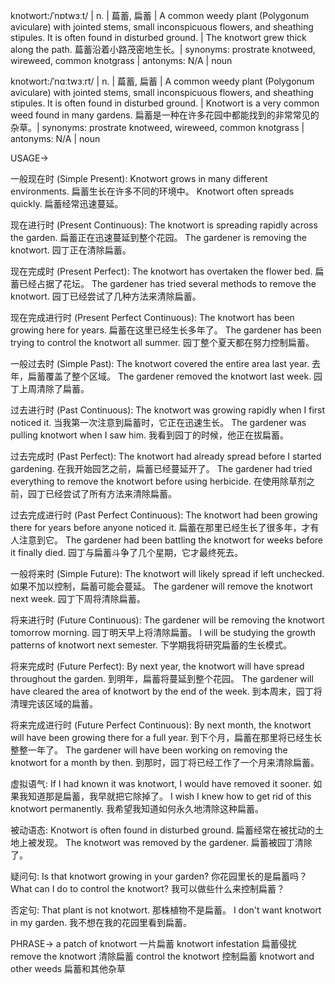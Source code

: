 knotwort:/ˈnɒtwɜːt/ | n. |  萹蓄, 扁蓄 | A common weedy plant (Polygonum aviculare) with jointed stems, small inconspicuous flowers, and sheathing stipules. It is often found in disturbed ground. |  The knotwort grew thick along the path. 萹蓄沿着小路茂密地生长。| synonyms: prostrate knotweed, wireweed, common knotgrass | antonyms: N/A | noun

knotwort:/ˈnɑːtwɜːrt/ | n. |  萹蓄, 扁蓄 | A common weedy plant (Polygonum aviculare) with jointed stems, small inconspicuous flowers, and sheathing stipules. It is often found in disturbed ground. | Knotwort is a very common weed found in many gardens.  扁蓄是一种在许多花园中都能找到的非常常见的杂草。| synonyms: prostrate knotweed, wireweed, common knotgrass | antonyms: N/A | noun


USAGE->

一般现在时 (Simple Present):
Knotwort grows in many different environments. 扁蓄生长在许多不同的环境中。
Knotwort often spreads quickly. 扁蓄经常迅速蔓延。

现在进行时 (Present Continuous):
The knotwort is spreading rapidly across the garden. 扁蓄正在迅速蔓延到整个花园。
The gardener is removing the knotwort. 园丁正在清除扁蓄。

现在完成时 (Present Perfect):
The knotwort has overtaken the flower bed. 扁蓄已经占据了花坛。
The gardener has tried several methods to remove the knotwort. 园丁已经尝试了几种方法来清除扁蓄。

现在完成进行时 (Present Perfect Continuous):
The knotwort has been growing here for years. 扁蓄在这里已经生长多年了。
The gardener has been trying to control the knotwort all summer.  园丁整个夏天都在努力控制扁蓄。

一般过去时 (Simple Past):
The knotwort covered the entire area last year. 去年，扁蓄覆盖了整个区域。
The gardener removed the knotwort last week. 园丁上周清除了扁蓄。

过去进行时 (Past Continuous):
The knotwort was growing rapidly when I first noticed it.  当我第一次注意到扁蓄时，它正在迅速生长。
The gardener was pulling knotwort when I saw him. 我看到园丁的时候，他正在拔扁蓄。

过去完成时 (Past Perfect):
The knotwort had already spread before I started gardening. 在我开始园艺之前，扁蓄已经蔓延开了。
The gardener had tried everything to remove the knotwort before using herbicide. 在使用除草剂之前，园丁已经尝试了所有方法来清除扁蓄。

过去完成进行时 (Past Perfect Continuous):
The knotwort had been growing there for years before anyone noticed it.  扁蓄在那里已经生长了很多年，才有人注意到它。
The gardener had been battling the knotwort for weeks before it finally died.  园丁与扁蓄斗争了几个星期，它才最终死去。


一般将来时 (Simple Future):
The knotwort will likely spread if left unchecked. 如果不加以控制，扁蓄可能会蔓延。
The gardener will remove the knotwort next week. 园丁下周将清除扁蓄。

将来进行时 (Future Continuous):
The gardener will be removing the knotwort tomorrow morning. 园丁明天早上将清除扁蓄。
I will be studying the growth patterns of knotwort next semester. 下学期我将研究扁蓄的生长模式。

将来完成时 (Future Perfect):
By next year, the knotwort will have spread throughout the garden. 到明年，扁蓄将蔓延到整个花园。
The gardener will have cleared the area of knotwort by the end of the week.  到本周末，园丁将清理完该区域的扁蓄。

将来完成进行时 (Future Perfect Continuous):
By next month, the knotwort will have been growing there for a full year.  到下个月，扁蓄在那里将已经生长整整一年了。
The gardener will have been working on removing the knotwort for a month by then. 到那时，园丁将已经工作了一个月来清除扁蓄。

虚拟语气:
If I had known it was knotwort, I would have removed it sooner. 如果我知道那是扁蓄，我早就把它除掉了。
I wish I knew how to get rid of this knotwort permanently. 我希望我知道如何永久地清除这种扁蓄。

被动语态:
Knotwort is often found in disturbed ground. 扁蓄经常在被扰动的土地上被发现。
The knotwort was removed by the gardener. 扁蓄被园丁清除了。

疑问句:
Is that knotwort growing in your garden? 你花园里长的是扁蓄吗？
What can I do to control the knotwort? 我可以做些什么来控制扁蓄？

否定句:
That plant is not knotwort. 那株植物不是扁蓄。
I don't want knotwort in my garden. 我不想在我的花园里看到扁蓄。


PHRASE->
a patch of knotwort 一片扁蓄
knotwort infestation 扁蓄侵扰
remove the knotwort 清除扁蓄
control the knotwort 控制扁蓄
knotwort and other weeds 扁蓄和其他杂草
